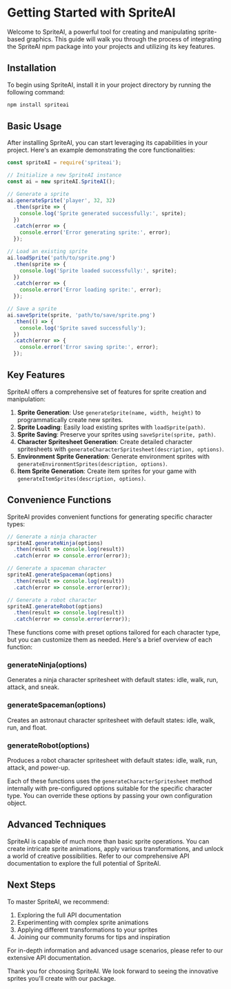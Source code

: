 # Getting Started with SpriteAI

Welcome to SpriteAI, a powerful tool for creating and manipulating sprite-based graphics. This guide will walk you through the process of integrating the SpriteAI npm package into your projects and utilizing its key features.

## Installation

To begin using SpriteAI, install it in your project directory by running the following command:

```bash
npm install spriteai
```

## Basic Usage

After installing SpriteAI, you can start leveraging its capabilities in your project. Here's an example demonstrating the core functionalities:

```javascript
const spriteAI = require('spriteai');

// Initialize a new SpriteAI instance
const ai = new spriteAI.SpriteAI();

// Generate a sprite
ai.generateSprite('player', 32, 32)
  .then(sprite => {
    console.log('Sprite generated successfully:', sprite);
  })
  .catch(error => {
    console.error('Error generating sprite:', error);
  });

// Load an existing sprite
ai.loadSprite('path/to/sprite.png')
  .then(sprite => {
    console.log('Sprite loaded successfully:', sprite);
  })
  .catch(error => {
    console.error('Error loading sprite:', error);
  });

// Save a sprite
ai.saveSprite(sprite, 'path/to/save/sprite.png')
  .then(() => {
    console.log('Sprite saved successfully');
  })
  .catch(error => {
    console.error('Error saving sprite:', error);
  });
```

## Key Features

SpriteAI offers a comprehensive set of features for sprite creation and manipulation:

1. **Sprite Generation**: Use `generateSprite(name, width, height)` to programmatically create new sprites.
2. **Sprite Loading**: Easily load existing sprites with `loadSprite(path)`.
3. **Sprite Saving**: Preserve your sprites using `saveSprite(sprite, path)`.
4. **Character Spritesheet Generation**: Create detailed character spritesheets with `generateCharacterSpritesheet(description, options)`.
5. **Environment Sprite Generation**: Generate environment sprites with `generateEnvironmentSprites(description, options)`.
6. **Item Sprite Generation**: Create item sprites for your game with `generateItemSprites(description, options)`.

## Convenience Functions

SpriteAI provides convenient functions for generating specific character types:

```javascript
// Generate a ninja character
spriteAI.generateNinja(options)
  .then(result => console.log(result))
  .catch(error => console.error(error));

// Generate a spaceman character
spriteAI.generateSpaceman(options)
  .then(result => console.log(result))
  .catch(error => console.error(error));

// Generate a robot character
spriteAI.generateRobot(options)
  .then(result => console.log(result))
  .catch(error => console.error(error));
```

These functions come with preset options tailored for each character type, but you can customize them as needed. Here's a brief overview of each function:

### generateNinja(options)

Generates a ninja character spritesheet with default states: idle, walk, run, attack, and sneak.

### generateSpaceman(options)

Creates an astronaut character spritesheet with default states: idle, walk, run, and float.

### generateRobot(options)

Produces a robot character spritesheet with default states: idle, walk, run, attack, and power-up.

Each of these functions uses the `generateCharacterSpritesheet` method internally with pre-configured options suitable for the specific character type. You can override these options by passing your own configuration object.

## Advanced Techniques

SpriteAI is capable of much more than basic sprite operations. You can create intricate sprite animations, apply various transformations, and unlock a world of creative possibilities. Refer to our comprehensive API documentation to explore the full potential of SpriteAI.

## Next Steps

To master SpriteAI, we recommend:

1. Exploring the full API documentation
2. Experimenting with complex sprite animations
3. Applying different transformations to your sprites
4. Joining our community forums for tips and inspiration

For in-depth information and advanced usage scenarios, please refer to our extensive API documentation.

Thank you for choosing SpriteAI. We look forward to seeing the innovative sprites you'll create with our package.
